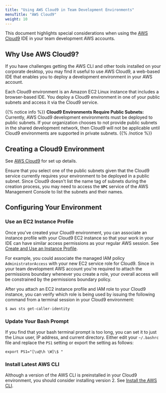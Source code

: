 ```yaml
---
title: "Using AWS Cloud9 in Team Development Environments"
menuTitle: "AWS Cloud9"
weight: 10
---
```


This document highlights special considerations when using the [AWS Cloud9](https://aws.amazon.com/cloud9/) IDE in your team development AWS accounts.

## Why Use AWS Cloud9?
If you have challenges getting the AWS CLI and other tools installed on your corporate desktop, you may find it useful to use AWS Cloud9, a web-based IDE that enables you to deploy a development environment in your AWS account.  

Each Cloud9 environment is an Amazon EC2 Linux instance that includes a browser-based IDE. You deploy a Cloud9 environment in one of your public subnets and access it via the Cloud9 service.

{{% notice info %}}
**Cloud9 Environments Require Public Subnets:** Currently, AWS Cloud9 development environments must be deployed to public subnets. If your organization chooses to not provide public subnets in the shared development network, then Cloud9 will not be applicable until Cloud9 environments are supported in private subnets.
{{% /notice %}}

## Creating a Cloud9 Environment

See [AWS Cloud9](https://docs.aws.amazon.com/cloud9/latest/user-guide/welcome.html) for set up details.

Ensure that you select one of the public subnets given that the Cloud9 service currently requires your environment to be deployed in a public subnet. Since Cloud9 doesn't list the name tag of subnets during the creation process, you may need to access the **`VPC`** service of the AWS Management Console to list the subnets and their names.

## Configuring Your Environment

### Use an EC2 Instance Profile

Once you've created your Cloud9 environment, you can associate an instance profile with your Cloud9 EC2 instance so that your work in your IDE can have similar access permissions as your regular AWS session. See [Create and Use an Instance Profile](https://docs.aws.amazon.com/cloud9/latest/user-guide/credentials.html#credentials-temporary).  

For example, you could associate the managed IAM policy `AdministratorAccess` with your new EC2 service role for Cloud9.  Since in your team development AWS account you're required to attach the permissions boundary whenever you create a role, your overall access will be constrained by the permissions boundary policy.

After you attach an EC2 instance profile and IAM role to your Cloud9 instance, you can verify which role is being used by issuing the following command from a terminal session in your Cloud9 environment:

```
$ aws sts get-caller-identity
```

### Update Your Bash Prompt

If you find that your bash terminal prompt is too long, you can set it to just the Linux user, IP address, and current directory. Either edit your `~/.bashrc` file and replace the `PS1` setting or export the setting as follows:

```
export PS1="[\u@\h \W]\$ "
```

### Install Latest AWS CLI

Although a version of the AWS CLI is preinstalled in your Cloud9 environment, you should consider installing version 2.  See [Install the AWS CLI](https://docs.aws.amazon.com/cli/latest/userguide/install-cliv2.html).